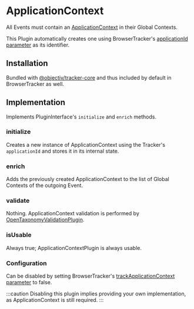 # ApplicationContext

All Events must contain an [ApplicationContext](/taxonomy/reference/global-contexts/ApplicationContext.md) in their Global Contexts.

This Plugin automatically creates one using BrowserTracker's [applicationId parameter](/tracking/browser/api-reference/general/BrowserTracker.md#configuration) as its identifier.

## Installation
Bundled with [@objectiv/tracker-core](https://www.npmjs.com/package/@objectiv/tracker-core) and thus included by default in BrowserTracker as well.

## Implementation
Implements PluginInterface's `initialize` and `enrich` methods.

### initialize
Creates a new instance of ApplicationContext using the Tracker's `applicationId` and stores it in its internal state.

### enrich
Adds the previously created ApplicationContext to the list of Global Contexts of the outgoing Event.

### validate
Nothing. ApplicationContext validation is performed by [OpenTaxonomyValidationPlugin](/tracking/browser/plugins/open-taxonomy-validation.md).

### isUsable
Always true; ApplicationContextPlugin is always usable.

### Configuration
Can be disabled by setting BrowserTracker's [trackApplicationContext parameter](/tracking/browser/api-reference/general/BrowserTracker.md#configuration) to false.  

:::caution
Disabling this plugin implies providing your own implementation, as ApplicationContext is still required.
:::